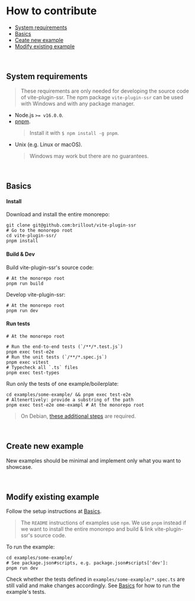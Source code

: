 # How to contribute

- [System requirements](#system-requirements)
- [Basics](#basics)
- [Ceate new example](#create-new-example)
- [Modify existing example](#modify-existing-example)

<br/>


## System requirements

> These requirements are only needed for developing the source code of vite-plugin-ssr. The npm package `vite-plugin-ssr` can be used with Windows and with any package manager.

- Node.js `>= v16.0.0`.
- [pnpm](https://pnpm.io/).
  > Install it with `$ npm install -g pnpm`.
- Unix (e.g. Linux or macOS).
  > Windows may work but there are no guarantees.

<br/>


## Basics

#### Install

Download and install the entire monorepo:

```shell
git clone git@github.com:brillout/vite-plugin-ssr
# Go to the monorepo root
cd vite-plugin-ssr/
pnpm install
```

#### Build & Dev

Build vite-plugin-ssr's source code:

```shell
# At the monorepo root
pnpm run build
```

Develop vite-plugin-ssr:

```shell
# At the monorepo root
pnpm run dev
```

#### Run tests

```shell
# At the monorepo root

# Run the end-to-end tests (`/**/*.test.js`)
pnpm exec test-e2e
# Run the unit tests (`/**/*.spec.js`)
pnpm exec vitest
# Typecheck all `.ts` files
pnpm exec test-types
```

Run only the tests of one example/boilerplate:

```shell
cd examples/some-example/ && pnpm exec test-e2e
# Altenertively: provide a substring of the path
pnpm exec test-e2e ome-exampl # At the monorepo root
```

> On Debian, [these additional steps](https://github.com/brillout/vite-plugin-ssr/issues/283#issuecomment-1072974554) are required.

<br/>


## Create new example

New examples should be minimal and implement only what you want to showcase.

<br/>


## Modify existing example

Follow the setup instructions at [Basics](#basics).

> The `README` instructions of examples use `npm`. We use `pnpm` instead if we want to install the entire monorepo and build & link vite-plugin-ssr's source code.

To run the example:

```shell
cd examples/some-example/
# See package.json#scripts, e.g. package.json#scripts['dev']:
pnpm run dev
```

Check whether the tests defined in `examples/some-example/*.spec.ts` are still valid and make changes accordingly. See [Basics](#basics) for how to run the example's tests.
